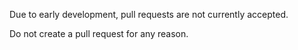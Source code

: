 Due to early development, pull requests are not currently accepted.

Do not create a pull request for any reason.
